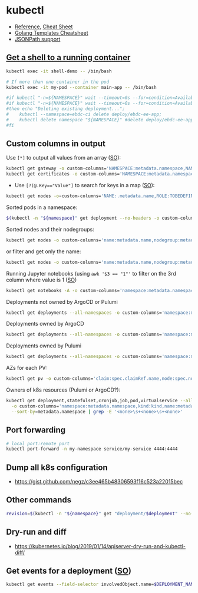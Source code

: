 # kubectl

* [Reference](https://kubernetes.io/docs/reference/generated/kubectl/kubectl-commands), [Cheat Sheet](https://kubernetes.io/docs/reference/kubectl/cheatsheet/)
* [Golang Templates Cheatsheet](https://curtisvermeeren.github.io/2017/09/14/Golang-Templates-Cheatsheet)
* [JSONPath support](https://kubernetes.io/docs/reference/kubectl/jsonpath/)

## [Get a shell to a running container](https://kubernetes.io/docs/tasks/debug-application-cluster/get-shell-running-container/)

```bash
kubectl exec -it shell-demo -- /bin/bash

# If more than one container in the pod
kubectl exec -it my-pod --container main-app -- /bin/bash
```

```bash
#if kubectl "-n=${NAMESPACE}" wait --timeout=0s --for=condition=Available deploy/ebdc-ee-app;
#if kubectl "-n=${NAMESPACE}" wait --timeout=0s --for=condition=Available "namespace/${NAMESPACE}";
#then echo "Deleting existing deployment...";
#    kubectl --namespace=ebdc-ci delete deploy/ebdc-ee-app;
#    kubectl delete namespace "${NAMESPACE}" #delete deploy/ebdc-ee-app;
#fi
```

## Custom columns in output

Use `[*]` to output all values from an array ([SO](https://stackoverflow.com/a/43521302/125246)):

```bash
kubectl get gateway -o custom-columns='NAMESPACE:metadata.namespace,NAME:metadata.name,CERT:spec.servers[*].tls.credentialName' -A
kubectl get certificates -o custom-columns='NAMESPACE:metadata.namespace,NAME:metadata.name,DNS-NAMES:spec.dnsNames,ISSUER:spec.issuerRef.name' -A
```

* Use `[?(@.Key=="Value"]` to search for keys in a map ([SO](https://stackoverflow.com/a/71306921/125246)):

```bash
kubectl get nodes -o=custom-columns='NAME:.metadata.name,ROLE:TOBEDEFINED,CPU:.status.capacity.cpu,MEM:.status.capacity.memory,IP:.status.addresses[?(@.type=="InternalIP")].address'
```

Sorted pods in a namespace:

```bash
$(kubectl -n "${namespace}" get deployment --no-headers -o custom-columns=":metadata.name" | sort)
```

Sorted nodes and their nodegroups:

```bash
kubectl get nodes -o custom-columns='name:metadata.name,nodegroup:metadata.labels.eks\.amazonaws\.com\/nodegroup,lt version:metadata.labels.eks\.amazonaws\.com/sourceLaunchTemplateVersion,version:status.nodeInfo.kubeletVersion,created:metadata.creationTimestamp' --sort-by=metadata.creationTimestamp
```

or filter and get only the name:

```bash
kubectl get nodes -o custom-columns='name:metadata.name,nodegroup:metadata.labels.eks\.amazonaws\.com\/nodegroup,created:metadata.creationTimestamp' --sort-by=metadata.creationTimestamp | grep wrk-compute | cut -w -f 1
```

Running Jupyter notebooks (using `awk '$3 == "1"'` to filter on the 3rd column where value is 1 ([SO](https://unix.stackexchange.com/a/31755/32390))

```bash
kubectl get notebooks -A -o custom-columns='namespace:metadata.namespace,name:metadata.name,readyReplicas:status.readyReplicas' --sort-by=metadata.namespace | awk '$3 == "1"'
```

Deployments not owned by ArgoCD or Pulumi

```bash
kubectl get deployments --all-namespaces -o custom-columns='namespace:metadata.namespace,name:metadata.name,argocd:metadata.labels.argocd\.argoproj\.io/instance,managed-by:metadata.labels.app\.kubernetes\.io/managed-by,ownerref:metadata.ownerReferences[0].name' --sort-by=metadata.namespace --selector='!argocd.argoproj.io/instance,app.kubernetes.io/managed-by!=pulumi'
```

Deployments owned by ArgoCD

```bash
kubectl get deployments --all-namespaces -o custom-columns='namespace:metadata.namespace,name:metadata.name,argocd:metadata.labels.argocd\.argoproj\.io/instance,managed-by:metadata.labels.app\.kubernetes\.io/managed-by' --sort-by=metadata.namespace --selector='argocd.argoproj.io/instance'
```

Deployments owned by Pulumi

```bash
kubectl get deployments --all-namespaces -o custom-columns='namespace:metadata.namespace,name:metadata.name,argocd:metadata.labels.argocd\.argoproj\.io/instance,managed-by:metadata.labels.app\.kubernetes\.io/managed-by' --sort-by=metadata.namespace --selector='app.kubernetes.io/managed-by=pulumi'
```

AZs for each PV:

```bash
kubectl get pv -o custom-columns='claim:spec.claimRef.name,node:spec.nodeAffinity.required.nodeSelectorTerms[0].matchExpressions[0].values[0]'
```

Owners of k8s resources (Pulumi or ArgoCD?):

```bash
kubectl get deployment,statefulset,cronjob,job,pod,virtualservice --all-namespaces \
  -o custom-columns='namespace:metadata.namespace,kind:kind,name:metadata.name,managed-by:metadata.labels.app\.kubernetes\.io/managed-by,argocd-instance:metadata.labels.argocd\.argoproj\.io/instance,owner-reference:metadata.ownerReferences[0].name' \
  --sort-by=metadata.namespace | grep -E '<none>\s+<none>\s+<none>'
```

## Port forwarding

```bash
# local port:remote port
kubectl port-forward -n my-namespace service/my-service 4444:4444
```

## Dump all k8s configuration

* <https://gist.github.com/negz/c3ee465b48306593f16c523a22015bec>

## Other commands

```bash
revision=$(kubectl -n "${namespace}" get "deployment/$deployment" --no-headers -o custom-columns=":metadata.annotations.deployment\.kubernetes\.io\/revision")
```

## Dry-run and diff

* <https://kubernetes.io/blog/2019/01/14/apiserver-dry-run-and-kubectl-diff/>

## Get events for a deployment ([SO](https://stackoverflow.com/a/69636530/125246))

```bash
kubectl get events --field-selector involvedObject.name=$DEPLOYMENT_NAME -n $NAMESPACE
```
